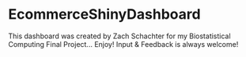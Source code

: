 # EcommerceShinyDashboard

This dashboard was created by Zach Schachter for my Biostatistical Computing Final Project... Enjoy!
Input & Feedback is always welcome!


